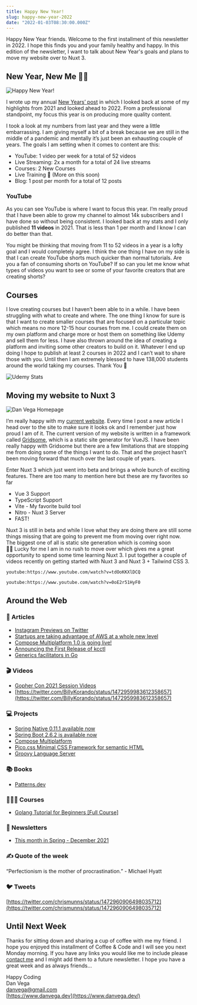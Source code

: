 ```yaml
---
title: Happy New Year!
slug: happy-new-year-2022
date: "2022-01-03T08:30:00.000Z"
---
```


Happy New Year friends. Welcome to the first installment of this newsletter in 2022. I hope this finds you and your family healthy and happy. In this edition of the newsletter, I want to talk about New Year's goals and plans to move my website over to Nuxt 3.

## New Year, New Me 🤷‍♂️

![Happy New Year!](https://www.danvega.dev/assets/static/kelly-sikkema-PXl_S152jNM-unsplash.09b17d9.dfdc5c082afa3b8533626a6fa862087f.jpg)

I wrote up my annual [New Years’ post](https://www.danvega.dev/blog/2022/01/01/happy-new-year-2022/) in which I looked back at some of my highlights from 2021 and looked ahead to 2022. From a professional standpoint, my focus this year is on producing more quality content.

I took a look at my numbers from last year and they were a little embarrassing. I am giving myself a bit of a break because we are still in the middle of a pandemic and mentally it’s just been an exhausting couple of years. The goals I am setting when it comes to content are this:

- YouTube: 1 video per week for a total of 52 videos
- Live Streaming: 2x a month for a total of 24 live streams
- Courses: 2 New Courses
- Live Training 👀 (More on this soon)
- Blog: 1 post per month for a total of 12 posts

### YouTube

As you can see YouTube is where I want to focus this year. I’m really proud that I have been able to grow my channel to almost 14k subscribers and I have done so without being consistent. I looked back at my stats and I only published **11 videos** in 2021. That is less than 1 per month and I know I can do better than that.

You might be thinking that moving from 11 to 52 videos in a year is a lofty goal and I would completely agree. I think the one thing I have on my side is that I can create YouTube shorts much quicker than normal tutorials. Are you a fan of consuming shorts on YouTube? If so can you let me know what types of videos you want to see or some of your favorite creators that are creating shorts?

## Courses

I love creating courses but I haven’t been able to in a while. I have been struggling with what to create and where. The one thing I know for sure is that I want to create smaller courses that are focused on a particular topic which means no more 12-15 hour courses from me. I could create them on my own platform and charge more or host them on something like Udemy and sell them for less. I have also thrown around the idea of creating a platform and inviting some other creators to build on it. Whatever I end up doing I hope to publish at least 2 courses in 2022 and I can’t wait to share those with you. Until then I am extremely blessed to have 138,000 students around the world taking my courses. Thank You 🙏

![Udemy Stats](./udemy-stats.png)

## Moving my website to Nuxt 3

![Dan Vega Homepage](./danvega-dev-homepage.png)

I’m really happy with my [current website](https://www.danvega.dev/). Every time I post a new article I head over to the site to make sure it looks ok and I remember just how proud I am of it. The current version of my website is written in a framework called [Gridsome](https://gridsome.org/), which is a static site generator for VueJS. I have been really happy with Gridsome but there are a few limitations that are stopping me from doing some of the things I want to do. That and the project hasn’t been moving forward that much over the last couple of years.

Enter Nuxt 3 which just went into beta and brings a whole bunch of exciting features. There are too many to mention here but these are my favorites so far

- Vue 3 Support
- TypeScript Support
- Vite - My favorite build tool
- Nitro - Nuxt 3 Server
- FAST!

Nuxt 3 is still in beta and while I love what they are doing there are still some things missing that are going to prevent me from moving over right now. The biggest one of all is static site generation which is coming soon 🤞🏻 Lucky for me I am in no rush to move over which gives me a great opportunity to spend some time learning Nuxt 3. I put together a couple of videos recently on getting started with Nuxt 3 and Nuxt 3 + Tailwind CSS 3.

`youtube:https://www.youtube.com/watch?v=tdOoKKXlDCQ`

`youtube:https://www.youtube.com/watch?v=0oE2r51HyF0`

## Around the Web

### 📝 Articles

- [Instagram Previews on Twitter](https://about.instagram.com/blog/announcements/introducing-better-previews-of-your-content-outside-of-instagram/)
- [Startups are taking advantage of AWS at a whole new level](https://siliconangle.com/2021/12/17/startups-taking-advantage-aws-whole-new-level-reinvent/)
- [Compose Multiplatform 1.0 is going live!](https://blog.jetbrains.com/kotlin/2021/12/compose-multiplatform-1-0-is-going-live/)
- [Announcing the First Release of kcctl](https://www.morling.dev/blog/announcing-first-release-of-kcctl/)
- [Generics facilitators in Go](https://rakyll.org/generics-facilititators/)

### 🎬 Videos

- [Gopher Con 2021 Session Videos](https://www.youtube.com/c/GopherAcademy/videos)
- [https://twitter.com/BillyKorando/status/1472959983612358657](https://twitter.com/BillyKorando/status/1472959983612358657)


### 💻 Projects

- [Spring Native 0.11.1 available now](https://spring.io/blog/2021/12/22/spring-native-0-11-1-available-now)
- [Spring Boot 2.6.2 is available now](https://spring.io/blog/2021/12/21/spring-boot-2-6-2-available-now)
- [Compose Multiplatform](https://www.jetbrains.com/lp/compose-mpp/)
- [Pico.css Minimal CSS Framework for semantic HTML](https://picocss.com/)
- [Groovy Language Server](https://github.com/GroovyLanguageServer/groovy-language-server)

### 📚 Books

- [Patterns.dev](https://www.patterns.dev/)

### 👨🏼‍💻 Courses

- [Golang Tutorial for Beginners [Full Course]](https://dev.to/techworld_with_nana/golang-tutorial-for-beginners-free-course-330)

### 📰 Newsletters

- [This month in Spring - December 2021](https://tanzu.vmware.com/content/josh-blog/this-month-in-spring-december-2021)

### ✍️ Quote of the week

“Perfectionism is the mother of procrastination.” - Michael Hyatt

### 🐦 Tweets

[https://twitter.com/chrismunns/status/1472960906498035712](https://twitter.com/chrismunns/status/1472960906498035712)

## Until Next Week

Thanks for sitting down and sharing a cup of coffee with me my friend. I hope you enjoyed this installment of Coffee & Code and I will see you next Monday morning. If you have any links you would like me to include please [contact me](http://twitter.com/therealdanvega) and I might add them to a future newsletter. I hope you have a great week and as always friends...

Happy Coding<br/>
Dan Vega<br/>
danvega@gmail.com<br/>
[https://www.danvega.dev](https://www.danvega.dev/)
